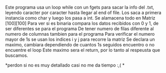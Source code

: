 Este programa usa un loop while con un fgets para sacar la info del .txt, leyendo caracter por caracter hasta llegar al end of file. 
Los saca a primera instancia como char y luego los pasa a int. Se alamacena todo en Matriz [100][100]
Para ver si es binaria compara los datos recibidos con 0 y 1, de ser diferentes se para el programa
De tener numero de filas diferente al numero de columnas tambien para el programa
Para verificar el numero mayor de 1s se usan los indices i y j para recorre la matriz
Se declara un maximo, cambiara dependiendo de cuantos 1s seguidos encuentro o no encuentre el loop
Este maximo sera el return, por lo tanto al respeusta que buscamos.

*perdon si no es muy detallado casi no me da tiempo :,( *
